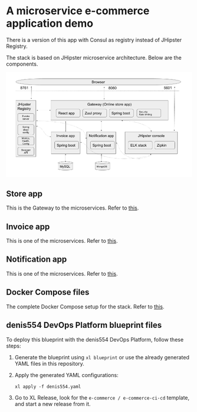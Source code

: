 # A microservice e-commerce application demo

There is a version of this app with Consul as registry instead of JHipster Registry.

The stack is based on JHipster microservice architecture. Below are the components.

![Architecture][arch-image]

## Store app

This is the Gateway to the microservices. Refer to [this](https://github.com/denis554/e-commerce-microservice/blob/master/store/README.md).

## Invoice app

This is one of the microservices. Refer to [this](https://github.com/denis554/e-commerce-microservice/blob/master/invoice/README.md).

## Notification app

This is one of the microservices. Refer to [this](https://github.com/denis554/e-commerce-microservice/blob/master/notification/README.md).

## Docker Compose files

The complete Docker Compose setup for the stack. Refer to [this](https://github.com/denis554/e-commerce-microservice/blob/master/docker-compose/README-DOCKER-COMPOSE.md).

## denis554 DevOps Platform blueprint files

To deploy this blueprint with the denis554 DevOps Platform, follow these steps:

1. Generate the blueprint using `xl blueprint` or use the already generated YAML files in this repository.
2. Apply the generated YAML configurations:

    ```
    xl apply -f denis554.yaml
    ```

3. Go to XL Release, look for the `e-commerce / e-commerce-ci-cd` template, and start a new release from it.

[arch-image]: https://raw.githubusercontent.com/denis554/e-commerce-microservice/master/arch.png
